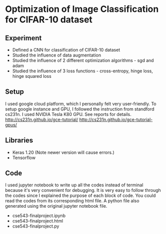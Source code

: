# Optimization of Image Classification for CIFAR-10 dataset

## Experiment
* Defined a CNN for classification of CIFAR-10 dataset
* Studied the influence of data augmentation
* Studied the influence of 2 different optimization algorithms - sgd and adam
* Studied the influence of 3 loss functions - cross-entropy, hinge loss, hinge squared loss

## Setup
I used google cloud platform, which I personally felt very user-friendly.
To setup google instance and GPU, I followed the instruction from standford cs231n. I used NVIDIA Tesla K80 GPU. See reports for details.
http://cs231n.github.io/gce-tutorial/
http://cs231n.github.io/gce-tutorial-gpus/

## Libraries
* Keras 1.20 (Note newer version will cause errors.)
* Tensorflow

## Code
I used jupyter notebook to write up all the codes instead of terminal because it's very convenient for debugging. It is very easy to follow through the codes since I explained the purpose of each block of code. You could read the codes from its corresponding html file. A python file also generated using the original jupyter notebook file.
* cse543-finalproject.ipynb
* cse543-finalproject.html
* cse543-finalproject.py
